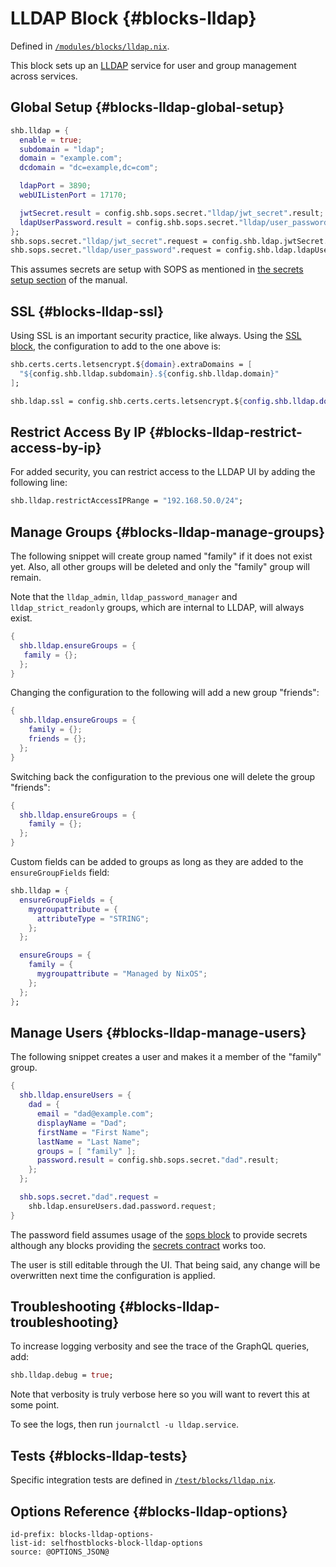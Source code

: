 # LLDAP Block {#blocks-lldap}

Defined in [`/modules/blocks/lldap.nix`](@REPO@/modules/blocks/lldap.nix).

This block sets up an [LLDAP][] service for user and group management
across services.

[LLDAP]: https://github.com/lldap/lldap

## Global Setup {#blocks-lldap-global-setup}

```nix
shb.lldap = {
  enable = true;
  subdomain = "ldap";
  domain = "example.com";
  dcdomain = "dc=example,dc=com";

  ldapPort = 3890;
  webUIListenPort = 17170;

  jwtSecret.result = config.shb.sops.secret."lldap/jwt_secret".result;
  ldapUserPassword.result = config.shb.sops.secret."lldap/user_password".result;
};
shb.sops.secret."lldap/jwt_secret".request = config.shb.ldap.jwtSecret.request;
shb.sops.secret."lldap/user_password".request = config.shb.ldap.ldapUserPassword.request;
```

This assumes secrets are setup with SOPS
as mentioned in [the secrets setup section](usage.html#usage-secrets) of the manual.

## SSL {#blocks-lldap-ssl}

Using SSL is an important security practice, like always.
Using the [SSL block][], the configuration to add to the one above is:

[SSL block]: blocks-ssl.html

```nix
shb.certs.certs.letsencrypt.${domain}.extraDomains = [
  "${config.shb.lldap.subdomain}.${config.shb.lldap.domain}"
];

shb.ldap.ssl = config.shb.certs.certs.letsencrypt.${config.shb.lldap.domain};
```

## Restrict Access By IP {#blocks-lldap-restrict-access-by-ip}

For added security, you can restrict access to the LLDAP UI
by adding the following line:

```nix
shb.lldap.restrictAccessIPRange = "192.168.50.0/24";
```

## Manage Groups {#blocks-lldap-manage-groups}

The following snippet will create group named "family" if it does not exist yet.
Also, all other groups will be deleted and only the "family" group will remain.

Note that the `lldap_admin`, `lldap_password_manager` and `lldap_strict_readonly` groups, which are internal to LLDAP, will always exist.

```nix
{
  shb.lldap.ensureGroups = {
   family = {};
  };
}
```

Changing the configuration to the following will add a new group "friends":

```nix
{
  shb.lldap.ensureGroups = {
    family = {};
    friends = {};
  };
}
```

Switching back the configuration to the previous one will delete the group "friends":

```nix
{
  shb.lldap.ensureGroups = {
    family = {};
  };
}
```

Custom fields can be added to groups as long as they are added to the `ensureGroupFields` field:

```nix
shb.lldap = {
  ensureGroupFields = {
    mygroupattribute = {
      attributeType = "STRING";
    };
  };

  ensureGroups = {
    family = {
      mygroupattribute = "Managed by NixOS";
    };
  };
};
```

## Manage Users {#blocks-lldap-manage-users}

The following snippet creates a user and makes it a member of the "family" group.

```nix
{
  shb.lldap.ensureUsers = {
    dad = {
      email = "dad@example.com";
      displayName = "Dad";
      firstName = "First Name";
      lastName = "Last Name";
      groups = [ "family" ];
      password.result = config.shb.sops.secret."dad".result;
    };
  };

  shb.sops.secret."dad".request =
    shb.ldap.ensureUsers.dad.password.request;
}
```

The password field assumes usage of the [sops block][] to provide secrets
although any blocks providing the [secrets contract][] works too.

[sops block]: blocks-sops.html
[secrets contract]: contracts-secrets.html

The user is still editable through the UI.
That being said, any change will be overwritten next time the configuration is applied.

## Troubleshooting {#blocks-lldap-troubleshooting}

To increase logging verbosity and see the trace of the GraphQL queries, add:

```nix
shb.lldap.debug = true;
```

Note that verbosity is truly verbose here
so you will want to revert this at some point.

To see the logs, then run `journalctl -u lldap.service`.

## Tests {#blocks-lldap-tests}

Specific integration tests are defined in [`/test/blocks/lldap.nix`](@REPO@/test/blocks/lldap.nix).

## Options Reference {#blocks-lldap-options}

```{=include=} options
id-prefix: blocks-lldap-options-
list-id: selfhostblocks-block-lldap-options
source: @OPTIONS_JSON@
```
